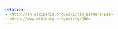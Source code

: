 ```yaml
---
relation:
- <http://en.wikipedia.org/wiki/Tim_Berners-Lee>
- <http://www.wikidata.org/entity/Q80>
---
```

